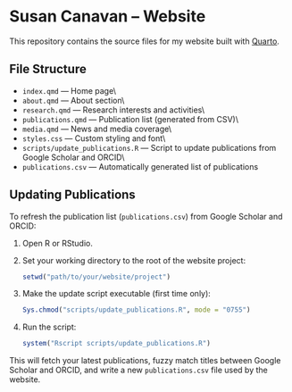 # Susan Canavan – Website

This repository contains the source files for my website built with [Quarto](https://quarto.org/).

## File Structure

-   `index.qmd` — Home page\
-   `about.qmd` — About section\
-   `research.qmd` — Research interests and activities\
-   `publications.qmd` — Publication list (generated from CSV)\
-   `media.qmd` — News and media coverage\
-   `styles.css` — Custom styling and font\
-   `scripts/update_publications.R` — Script to update publications from Google Scholar and ORCID\
-   `publications.csv` — Automatically generated list of publications

## Updating Publications

To refresh the publication list (`publications.csv`) from Google Scholar and ORCID:

1. Open R or RStudio.
2. Set your working directory to the root of the website project:

    ```r
    setwd("path/to/your/website/project")
    ```

3. Make the update script executable (first time only):

    ```r
    Sys.chmod("scripts/update_publications.R", mode = "0755")
    ```

4. Run the script:

    ```r
    system("Rscript scripts/update_publications.R")
    ```

This will fetch your latest publications, fuzzy match titles between Google Scholar and ORCID, and write a new `publications.csv` file used by the website.
